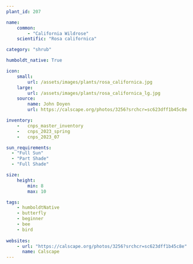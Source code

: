```yaml
---
plant_id: 207 

name: 
    common:  
        - "California Wildrose" 
    scientific: "Rosa californica"  

category: "shrub"

humboldt_native: True

icon: 
    small: 
        url: /assets/images/plants/rosa_californica.jpg
    large: 
        url: /assets/images/plants/rosa_californica_lg.jpg
    source: 
        name: John Doyen 
        url: https://calscape.org/photos/3256?srchcr=sc623dff1b45c8e

inventory: 
    -   cnps_master_inventory
    -   cnps_2023_spring
    -   cnps_2023_07 

sun_requirements:
  - "Full Sun"
  - "Part Shade"
  - "Full Shade"

size:
    height: 
        min: 8 
        max: 10

tags:
    - humboldtNative
    - butterfly
    - beginner
    - bee
    - bird
 
websites: 
    - url: "https://calscape.org/photos/3256?srchcr=sc623dff1b45c8e"
      name: Calscape
---
```

